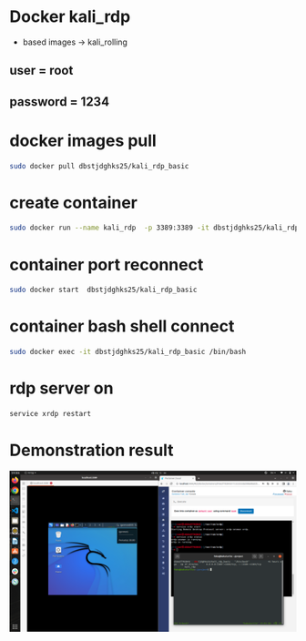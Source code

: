 # Docker kali_rdp

* based images -> kali_rolling

user =  root
----

password = 1234
----

# docker images pull

```bash
sudo docker pull dbstjdghks25/kali_rdp_basic
```
# create container

```bash
sudo docker run --name kali_rdp  -p 3389:3389 -it dbstjdghks25/kali_rdp_basic /bin/bash
```
# container port reconnect

```bash
sudo docker start  dbstjdghks25/kali_rdp_basic
```

# container bash shell connect

```bash
sudo docker exec -it dbstjdghks25/kali_rdp_basic /bin/bash
```
# rdp server on

```zsh
service xrdp restart
```

# Demonstration result

![kali_rdp_connected](./kali_rdp_connected.png)